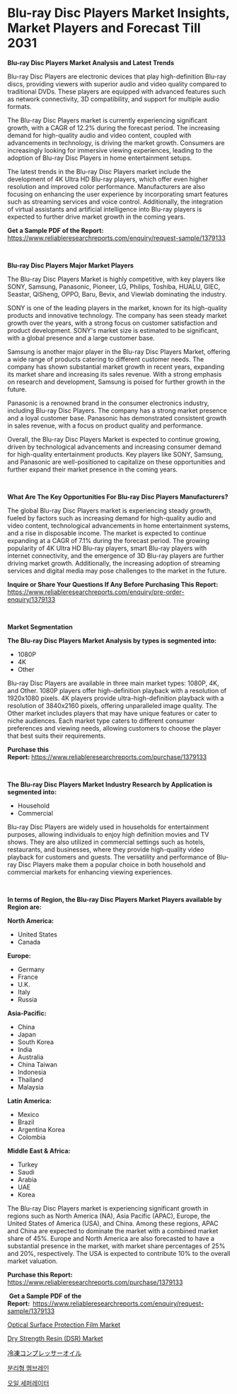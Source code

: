 <p><h1>Blu-ray Disc Players Market Insights, Market Players and Forecast Till 2031</h1></p><p><strong>Blu-ray Disc Players Market Analysis and Latest Trends</strong></p>
<p><p>Blu-ray Disc Players are electronic devices that play high-definition Blu-ray discs, providing viewers with superior audio and video quality compared to traditional DVDs. These players are equipped with advanced features such as network connectivity, 3D compatibility, and support for multiple audio formats.</p><p>The Blu-ray Disc Players market is currently experiencing significant growth, with a CAGR of 12.2% during the forecast period. The increasing demand for high-quality audio and video content, coupled with advancements in technology, is driving the market growth. Consumers are increasingly looking for immersive viewing experiences, leading to the adoption of Blu-ray Disc Players in home entertainment setups.</p><p>The latest trends in the Blu-ray Disc Players market include the development of 4K Ultra HD Blu-ray players, which offer even higher resolution and improved color performance. Manufacturers are also focusing on enhancing the user experience by incorporating smart features such as streaming services and voice control. Additionally, the integration of virtual assistants and artificial intelligence into Blu-ray players is expected to further drive market growth in the coming years.</p></p>
<p><strong>Get a Sample PDF of the Report:&nbsp;</strong> <a href="https://www.reliableresearchreports.com/enquiry/request-sample/1379133">https://www.reliableresearchreports.com/enquiry/request-sample/1379133</a></p>
<p>&nbsp;</p>
<p><strong>Blu-ray Disc Players Major Market Players</strong></p>
<p><p>The Blu-ray Disc Players Market is highly competitive, with key players like SONY, Samsung, Panasonic, Pioneer, LG, Philips, Toshiba, HUALU, GIEC, Seastar, QiSheng, OPPO, Baru, Bevix, and Viewlab dominating the industry. </p><p>SONY is one of the leading players in the market, known for its high-quality products and innovative technology. The company has seen steady market growth over the years, with a strong focus on customer satisfaction and product development. SONY's market size is estimated to be significant, with a global presence and a large customer base.</p><p>Samsung is another major player in the Blu-ray Disc Players Market, offering a wide range of products catering to different customer needs. The company has shown substantial market growth in recent years, expanding its market share and increasing its sales revenue. With a strong emphasis on research and development, Samsung is poised for further growth in the future.</p><p>Panasonic is a renowned brand in the consumer electronics industry, including Blu-ray Disc Players. The company has a strong market presence and a loyal customer base. Panasonic has demonstrated consistent growth in sales revenue, with a focus on product quality and performance.</p><p>Overall, the Blu-ray Disc Players Market is expected to continue growing, driven by technological advancements and increasing consumer demand for high-quality entertainment products. Key players like SONY, Samsung, and Panasonic are well-positioned to capitalize on these opportunities and further expand their market presence in the coming years.</p></p>
<p>&nbsp;</p>
<p><strong>What Are The Key Opportunities For Blu-ray Disc Players Manufacturers?</strong></p>
<p><p>The global Blu-ray Disc Players market is experiencing steady growth, fueled by factors such as increasing demand for high-quality audio and video content, technological advancements in home entertainment systems, and a rise in disposable income. The market is expected to continue expanding at a CAGR of 7.1% during the forecast period. The growing popularity of 4K Ultra HD Blu-ray players, smart Blu-ray players with internet connectivity, and the emergence of 3D Blu-ray players are further driving market growth. Additionally, the increasing adoption of streaming services and digital media may pose challenges to the market in the future.</p></p>
<p><strong>Inquire or Share Your Questions If Any Before Purchasing This Report:</strong> <a href="https://www.reliableresearchreports.com/enquiry/pre-order-enquiry/1379133">https://www.reliableresearchreports.com/enquiry/pre-order-enquiry/1379133</a></p>
<p>&nbsp;</p>
<p><strong>Market Segmentation</strong></p>
<p><strong>The Blu-ray Disc Players Market Analysis by types is segmented into:</strong></p>
<p><ul><li>1080P</li><li>4K</li><li>Other</li></ul></p>
<p><p>Blu-ray Disc Players are available in three main market types: 1080P, 4K, and Other. 1080P players offer high-definition playback with a resolution of 1920x1080 pixels. 4K players provide ultra-high-definition playback with a resolution of 3840x2160 pixels, offering unparalleled image quality. The Other market includes players that may have unique features or cater to niche audiences. Each market type caters to different consumer preferences and viewing needs, allowing customers to choose the player that best suits their requirements.</p></p>
<p><strong>Purchase this Report:&nbsp;</strong><a href="https://www.reliableresearchreports.com/purchase/1379133">https://www.reliableresearchreports.com/purchase/1379133</a></p>
<p>&nbsp;</p>
<p><strong>The Blu-ray Disc Players Market Industry Research by Application is segmented into:</strong></p>
<p><ul><li>Household</li><li>Commercial</li></ul></p>
<p><p>Blu-ray Disc Players are widely used in households for entertainment purposes, allowing individuals to enjoy high definition movies and TV shows. They are also utilized in commercial settings such as hotels, restaurants, and businesses, where they provide high-quality video playback for customers and guests. The versatility and performance of Blu-ray Disc Players make them a popular choice in both household and commercial markets for enhancing viewing experiences.</p></p>
<p>&nbsp;</p>
<p><strong>In terms of Region, the Blu-ray Disc Players Market Players available by Region are:</strong></p>
<p>
    <p> <strong> North America: </strong>
        <ul>
            <li>United States</li>
            <li>Canada</li>
        </ul>
        </p> 
    <p> <strong> Europe: </strong>
        <ul>
            <li>Germany</li>
            <li>France</li>
            <li>U.K.</li>
            <li>Italy</li>
            <li>Russia</li>
        </ul>
        </p> 
    <p> <strong> Asia-Pacific: </strong>
        <ul>
            <li>China</li>
            <li>Japan</li>
            <li>South Korea</li>
            <li>India</li>
            <li>Australia</li>
            <li>China Taiwan</li>
            <li>Indonesia</li>
            <li>Thailand</li>
            <li>Malaysia</li>
        </ul>
        </p> 
    <p> <strong> Latin America: </strong>
        <ul>
            <li>Mexico</li>
            <li>Brazil</li>
            <li>Argentina Korea</li>
            <li>Colombia</li>
        </ul>
        </p> 
    <p> <strong> Middle East & Africa: </strong>
        <ul>
            <li>Turkey</li>
            <li>Saudi</li>
            <li>Arabia</li>
            <li>UAE</li>
            <li>Korea</li>
        </ul>
    </p>
    </p>
<p><p>The Blu-ray Disc Players market is experiencing significant growth in regions such as North America (NA), Asia Pacific (APAC), Europe, the United States of America (USA), and China. Among these regions, APAC and China are expected to dominate the market with a combined market share of 45%. Europe and North America are also forecasted to have a substantial presence in the market, with market share percentages of 25% and 20%, respectively. The USA is expected to contribute 10% to the overall market valuation.</p></p>
<p><strong>Purchase this Report: </strong><a href="https://www.reliableresearchreports.com/purchase/1379133">https://www.reliableresearchreports.com/purchase/1379133</a></p>
<p>&nbsp;<strong>Get a Sample PDF of the Report:&nbsp;&nbsp;</strong><a href="https://www.reliableresearchreports.com/enquiry/request-sample/1379133">https://www.reliableresearchreports.com/enquiry/request-sample/1379133</a></p>
<p><strong></strong></p>
<p><p><a href="https://github.com/Chiragrp22/Market-Research-Report-List-3/blob/main/optical-surface-protection-film-market.md">Optical Surface Protection Film Market</a></p><p><a href="https://github.com/derrinmiltonellis35gcl/Market-Research-Report-List-1/blob/main/dry-strength-resin-dsr-market.md">Dry Strength Resin (DSR) Market</a></p><p><a href="https://github.com/hwbcz413288296/Market-Research-Report-List-1/blob/main/8748841194737.md">冷凍コンプレッサーオイル</a></p><p><a href="https://github.com/fredrickeglers/Market-Research-Report-List-1/blob/main/3489702194459.md">분리형 멤브레인</a></p><p><a href="https://github.com/bunxhcci35271755/Market-Research-Report-List-1/blob/main/7196018194458.md">오일 세퍼레이터</a></p></p>